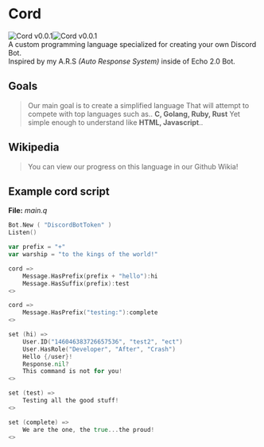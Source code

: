 # Cord
![Cord v0.0.1](https://github.com/proxikal/Cord/blob/master/spacer.png?raw=true)![Cord v0.0.1](https://github.com/proxikal/Cord/blob/master/cord.png?raw=true)  
A custom programming language specialized for creating your own Discord Bot.  
Inspired by my A.R.S *(Auto Response System)* inside of Echo 2.0 Bot.
  
## Goals
> Our main goal is to create a simplified language That will attempt to compete with top languages such as.. **C, Golang, Ruby, Rust** Yet simple enough to understand like **HTML, Javascript**..  
  
## Wikipedia
> You can view our progress on this language in our Github Wikia!
  
## Example cord script
**File:** *main.q*
```go
Bot.New ( "DiscordBotToken" )
Listen()

var prefix = "+"
var warship = "to the kings of the world!"

cord =>
    Message.HasPrefix(prefix + "hello"):hi
    Message.HasSuffix(prefix):test
<>

cord =>
    Message.HasPrefix("testing:"):complete
<>

set (hi) =>
    User.ID("146046383726657536", "test2", "ect")
    User.HasRole("Developer", "After", "Crash")
    Hello {/user}!
    Response.nil?
    This command is not for you!
<>

set (test) =>
    Testing all the good stuff!
<>

set (complete) =>
    We are the one, the true...the proud!
<>
```
